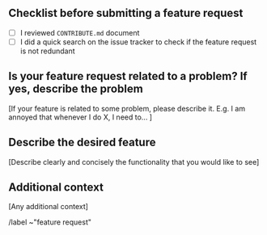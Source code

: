 ## Checklist before submitting a feature request

- [ ] I reviewed `CONTRIBUTE.md` document
- [ ] I did a quick search on the issue tracker to check if the feature request is not redundant

## Is your feature request related to a problem? If yes, describe the problem

[If your feature is related to some problem, please describe it. E.g. I am annoyed that whenever I do X, I need to... ]

## Describe the desired feature

[Describe clearly and concisely the functionality that you would like to see]

## Additional context

[Any additional context]

/label ~"feature request" 
